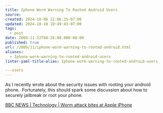 ```yaml
---
title: Iphone Worm Warning To Rooted Android Users
source: 
created: 2024-10-06 21:06:25-07:00
updated: 2024-10-10 10:49:43-07:00
tags:
  - post
date: 2009-11-22T08:26:00.000-08:00
published: true
url: /2009/11/iphone-worm-warning-to-rooted-android.html
aliases:
  - Iphone-worm-warning-to-rooted-android-users
linter-yaml-title-alias: Iphone-worm-warning-to-rooted-android-users

---users
---
```



As I recently wrote about the security issues with rooting your android phone.  Fortunately, this should spark some discussion about how to securely jailbreak or root your phone.  
  
[BBC NEWS | Technology | Worm attack bites at Apple iPhone](https://news.bbc.co.uk/2/hi/technology/8349905.stm)  

  
  

<!-- ![](https://img.zemanta.com/pixy.gif?x-id=00412251-106a-8593-a10a-1edd431b620c) -->